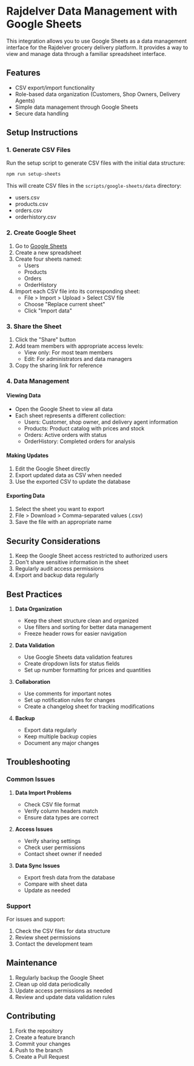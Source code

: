 # Rajdelver Data Management with Google Sheets

This integration allows you to use Google Sheets as a data management interface for the Rajdelver grocery delivery platform. It provides a way to view and manage data through a familiar spreadsheet interface.

## Features

- CSV export/import functionality
- Role-based data organization (Customers, Shop Owners, Delivery Agents)
- Simple data management through Google Sheets
- Secure data handling

## Setup Instructions

### 1. Generate CSV Files

Run the setup script to generate CSV files with the initial data structure:

```bash
npm run setup-sheets
```

This will create CSV files in the `scripts/google-sheets/data` directory:
- users.csv
- products.csv
- orders.csv
- orderhistory.csv

### 2. Create Google Sheet

1. Go to [Google Sheets](https://sheets.google.com)
2. Create a new spreadsheet
3. Create four sheets named:
   - Users
   - Products
   - Orders
   - OrderHistory
4. Import each CSV file into its corresponding sheet:
   - File > Import > Upload > Select CSV file
   - Choose "Replace current sheet"
   - Click "Import data"

### 3. Share the Sheet

1. Click the "Share" button
2. Add team members with appropriate access levels:
   - View only: For most team members
   - Edit: For administrators and data managers
3. Copy the sharing link for reference

### 4. Data Management

#### Viewing Data
- Open the Google Sheet to view all data
- Each sheet represents a different collection:
  - Users: Customer, shop owner, and delivery agent information
  - Products: Product catalog with prices and stock
  - Orders: Active orders with status
  - OrderHistory: Completed orders for analysis

#### Making Updates
1. Edit the Google Sheet directly
2. Export updated data as CSV when needed
3. Use the exported CSV to update the database

#### Exporting Data
1. Select the sheet you want to export
2. File > Download > Comma-separated values (.csv)
3. Save the file with an appropriate name

## Security Considerations

1. Keep the Google Sheet access restricted to authorized users
2. Don't share sensitive information in the sheet
3. Regularly audit access permissions
4. Export and backup data regularly

## Best Practices

1. **Data Organization**
   - Keep the sheet structure clean and organized
   - Use filters and sorting for better data management
   - Freeze header rows for easier navigation

2. **Data Validation**
   - Use Google Sheets data validation features
   - Create dropdown lists for status fields
   - Set up number formatting for prices and quantities

3. **Collaboration**
   - Use comments for important notes
   - Set up notification rules for changes
   - Create a changelog sheet for tracking modifications

4. **Backup**
   - Export data regularly
   - Keep multiple backup copies
   - Document any major changes

## Troubleshooting

### Common Issues

1. **Data Import Problems**
   - Check CSV file format
   - Verify column headers match
   - Ensure data types are correct

2. **Access Issues**
   - Verify sharing settings
   - Check user permissions
   - Contact sheet owner if needed

3. **Data Sync Issues**
   - Export fresh data from the database
   - Compare with sheet data
   - Update as needed

### Support

For issues and support:
1. Check the CSV files for data structure
2. Review sheet permissions
3. Contact the development team

## Maintenance

1. Regularly backup the Google Sheet
2. Clean up old data periodically
3. Update access permissions as needed
4. Review and update data validation rules

## Contributing

1. Fork the repository
2. Create a feature branch
3. Commit your changes
4. Push to the branch
5. Create a Pull Request 
